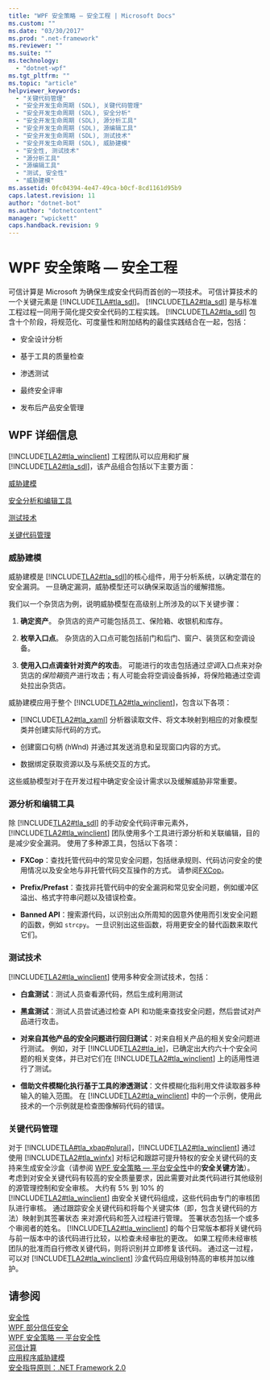 ```yaml
---
title: "WPF 安全策略 — 安全工程 | Microsoft Docs"
ms.custom: ""
ms.date: "03/30/2017"
ms.prod: ".net-framework"
ms.reviewer: ""
ms.suite: ""
ms.technology: 
  - "dotnet-wpf"
ms.tgt_pltfrm: ""
ms.topic: "article"
helpviewer_keywords: 
  - "关键代码管理"
  - "安全开发生命周期 (SDL), 关键代码管理"
  - "安全开发生命周期 (SDL), 安全分析"
  - "安全开发生命周期 (SDL), 源分析工具"
  - "安全开发生命周期 (SDL), 源编辑工具"
  - "安全开发生命周期 (SDL), 测试技术"
  - "安全开发生命周期 (SDL), 威胁建模"
  - "安全性, 测试技术"
  - "源分析工具"
  - "源编辑工具"
  - "测试, 安全性"
  - "威胁建模"
ms.assetid: 0fc04394-4e47-49ca-b0cf-8cd1161d95b9
caps.latest.revision: 11
author: "dotnet-bot"
ms.author: "dotnetcontent"
manager: "wpickett"
caps.handback.revision: 9
---
```

# WPF 安全策略 — 安全工程
可信计算是 Microsoft 为确保生成安全代码而首创的一项技术。  可信计算技术的一个关键元素是 [!INCLUDE[TLA#tla_sdl](../../../includes/tlasharptla-sdl-md.md)]。  [!INCLUDE[TLA2#tla_sdl](../../../includes/tla2sharptla-sdl-md.md)] 是与标准工程过程一同用于简化提交安全代码的工程实践。  [!INCLUDE[TLA2#tla_sdl](../../../includes/tla2sharptla-sdl-md.md)] 包含十个阶段，将规范化、可度量性和附加结构的最佳实践结合在一起，包括：  
  
-   安全设计分析  
  
-   基于工具的质量检查  
  
-   渗透测试  
  
-   最终安全评审  
  
-   发布后产品安全管理  
  
## WPF 详细信息  
 [!INCLUDE[TLA2#tla_winclient](../../../includes/tla2sharptla-winclient-md.md)] 工程团队可以应用和扩展 [!INCLUDE[TLA2#tla_sdl](../../../includes/tla2sharptla-sdl-md.md)]，该产品组合包括以下主要方面：  
  
 [威胁建模](#thread_modeling)  
  
 [安全分析和编辑工具](#tools)  
  
 [测试技术](#techniques)  
  
 [关键代码管理](#critical_code)  
  
<a name="threat_modeling"></a>   
### 威胁建模  
 威胁建模是 [!INCLUDE[TLA2#tla_sdl](../../../includes/tla2sharptla-sdl-md.md)]的核心组件，用于分析系统，以确定潜在的安全漏洞。  一旦确定漏洞，威胁模型还可以确保采取适当的缓解措施。  
  
 我们以一个杂货店为例，说明威胁模型在高级别上所涉及的以下关键步骤：  
  
1.  **确定资产**。  杂货店的资产可能包括员工、保险箱、收银机和库存。  
  
2.  **枚举入口点**。  杂货店的入口点可能包括前门和后门、窗户、装货区和空调设备。  
  
3.  **使用入口点调查针对资产的攻击**。  可能进行的攻击包括通过*空调*入口点来对杂货店的*保险箱*资产进行攻击；有人可能会将空调设备拆掉，将保险箱通过空调处拉出杂货店。  
  
 威胁建模应用于整个 [!INCLUDE[TLA2#tla_winclient](../../../includes/tla2sharptla-winclient-md.md)]，包含以下各项：  
  
-   [!INCLUDE[TLA2#tla_xaml](../../../includes/tla2sharptla-xaml-md.md)] 分析器读取文件、将文本映射到相应的对象模型类并创建实际代码的方式。  
  
-   创建窗口句柄 \(hWnd\) 并通过其发送消息和呈现窗口内容的方式。  
  
-   数据绑定获取资源以及与系统交互的方式。  
  
 这些威胁模型对于在开发过程中确定安全设计需求以及缓解威胁非常重要。  
  
<a name="tools"></a>   
### 源分析和编辑工具  
 除 [!INCLUDE[TLA2#tla_sdl](../../../includes/tla2sharptla-sdl-md.md)] 的手动安全代码评审元素外，[!INCLUDE[TLA2#tla_winclient](../../../includes/tla2sharptla-winclient-md.md)] 团队使用多个工具进行源分析和关联编辑，目的是减少安全漏洞。  使用了多种源工具，包括以下各项：  
  
-   **FXCop**：查找托管代码中的常见安全问题，包括继承规则、代码访问安全的使用情况以及安全地与非托管代码交互操作的方式。  请参阅[FXCop](http://www.gotdotnet.com/team/fxcop/)。  
  
-   **Prefix\/Prefast**：查找非托管代码中的安全漏洞和常见安全问题，例如缓冲区溢出、格式字符串问题以及错误检查。  
  
-   **Banned API**：搜索源代码，以识别出众所周知的因意外使用而引发安全问题的函数，例如 `strcpy`。  一旦识别出这些函数，将用更安全的替代函数来取代它们。  
  
<a name="techniques"></a>   
### 测试技术  
 [!INCLUDE[TLA2#tla_winclient](../../../includes/tla2sharptla-winclient-md.md)] 使用多种安全测试技术，包括：  
  
-   **白盒测试**：测试人员查看源代码，然后生成利用测试  
  
-   **黑盒测试**：测试人员尝试通过检查 API 和功能来查找安全问题，然后尝试对产品进行攻击。  
  
-   **对来自其他产品的安全问题进行回归测试**：对来自相关产品的相关安全问题进行测试。  例如，对于 [!INCLUDE[TLA2#tla_ie](../../../includes/tla2sharptla-ie-md.md)]，已确定出大约六十个安全问题的相关变体，并已对它们在 [!INCLUDE[TLA2#tla_winclient](../../../includes/tla2sharptla-winclient-md.md)] 上的适用性进行了测试。  
  
-   **借助文件模糊化执行基于工具的渗透测试**：文件模糊化指利用文件读取器多种输入的输入范围。  在 [!INCLUDE[TLA2#tla_winclient](../../../includes/tla2sharptla-winclient-md.md)] 中的一个示例，使用此技术的一个示例就是检查图像解码代码的错误。  
  
<a name="critical_code"></a>   
### 关键代码管理  
 对于 [!INCLUDE[TLA#tla_xbap#plural](../../../includes/tlasharptla-xbapsharpplural-md.md)]，[!INCLUDE[TLA2#tla_winclient](../../../includes/tla2sharptla-winclient-md.md)] 通过使用 [!INCLUDE[TLA2#tla_winfx](../../../includes/tla2sharptla-winfx-md.md)] 对标记和跟踪可提升特权的安全关键代码的支持来生成安全沙盒（请参阅 [WPF 安全策略 — 平台安全性](../../../docs/framework/wpf/wpf-security-strategy-platform-security.md)中的**安全关键方法**）。  考虑到对安全关键代码有较高的安全质量要求，因此需要对此类代码进行其他级别的源管理控制和安全审核。  大约有 5% 到 10% 的 [!INCLUDE[TLA2#tla_winclient](../../../includes/tla2sharptla-winclient-md.md)] 由安全关键代码组成，这些代码由专门的审核团队进行审核。  通过跟踪安全关键代码和将每个关键实体（即，包含关键代码的方法）映射到其签署状态  来对源代码和签入过程进行管理。  签署状态包括一个或多个审阅者的姓名。  [!INCLUDE[TLA2#tla_winclient](../../../includes/tla2sharptla-winclient-md.md)] 的每个日常版本都将关键代码与前一版本中的该代码进行比较，以检查未经审批的更改。  如果工程师未经审核团队的批准而自行修改关键代码，则将识别并立即修复该代码。  通过这一过程，可以对 [!INCLUDE[TLA2#tla_winclient](../../../includes/tla2sharptla-winclient-md.md)] 沙盒代码应用级别特高的审核并加以维护。  
  
## 请参阅  
 [安全性](../../../docs/framework/wpf/security-wpf.md)   
 [WPF 部分信任安全](../../../docs/framework/wpf/wpf-partial-trust-security.md)   
 [WPF 安全策略 — 平台安全性](../../../docs/framework/wpf/wpf-security-strategy-platform-security.md)   
 [可信计算](http://www.microsoft.com/mscorp/twc/default.mspx)   
 [应用程序威胁建模](http://msdn.microsoft.com/security/securecode/threatmodeling/acetm/)   
 [安全指导原则：.NET Framework 2.0](http://msdn.microsoft.com/library/default.asp?url=/%20library/dnpag2/html/PAGGuidelines0003.asp)